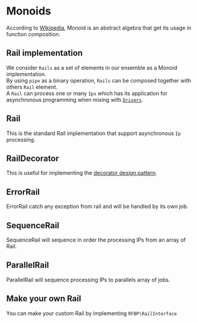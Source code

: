 # Monoids

According to [Wikipedia](https://en.wikipedia.org/wiki/Monoid), Monoid is an abstract algebra that get its usage in function composition.

## Rail implementation

We consider `Rails` as a set of elements in our ensemble as a Monoid implementation.  
By using `pipe` as a binary operation, `Rails` can be composed together with others `Rail` element.  
A `Rail` can process one or many `Ips` which has its application for asynchronous programming when mixing with [`Drivers`](drivers.md).

## Rail

This is the standard Rail implementation that support asynchronous `Ip` processing.

## RailDecorator

This is useful for implementing the [decorator design pattern](https://en.wikipedia.org/wiki/Decorator_pattern).

## ErrorRail

ErrorRail catch any exception from rail and will be handled by its own job.

## SequenceRail

SequenceRail will sequence in order the processing IPs from an array of Rail.

## ParallelRail

ParallelRail will sequence processing IPs to parallels array of jobs.

## Make your own Rail

You can make your custom Rail by implementing `RFBP\RailInterface`